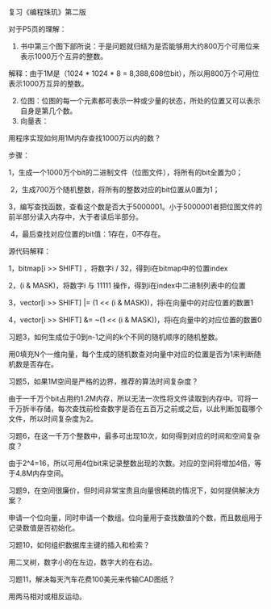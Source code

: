 复习《编程珠玑》第二版

对于P5页的理解：

1. 书中第三个图下部所说：于是问题就归结为是否能够用大约800万个可用位来表示1000万个互异的整数。

解释：由于1M是（1024 * 1024 * 8 = 8,388,608位bit），所以用800万个可用位表示1000万互异的整数。

2. 位图：位图的每一个元素都可表示一种或少量的状态，所处的位置又可以表示自身是第几个数。
3. 向量表：



用程序实现如何用1M内存查找1000万以内的数？

步骤：

​	1，生成一个1000万个bit的二进制文件（位图文件），将所有的bit全置为0；

​	2，生成700万个随机整数，将所有的整数对应的bit位置从0置为1；

​	3，编写查找函数，查看这个数是否大于5000001。小于5000001者把位图文件的前半部分读入内存中，大于者读后半部分。

​	4，最后查找对应位置的bit值：1存在，0不存在。

源代码解释：

1，bitmap[i >> SHIFT] ，将数字i / 32，得到i在bitmap中的位置index

2，(i & MASK)，将数字i 与 11111 操作，得到i在index中二进制列表中的位置

3，vector[i >> SHIFT] |= (1 << (i & MASK))，将i在向量中的对应位置的数置1

4，vector[i >> SHIFT] &= ~(1 << (i & MASK))，将i在向量中的对应位置的数置0



习题3，如何生成位于0到n-1之间的k个不同的随机顺序的随机整数。

用0填充N个一维向量，每个生成的随机数查对向量中对应的位置是否为1来判断随机数是否存在。



习题5，如果1M空间是严格的边界，推荐的算法时间复杂度？

由于一千万个bit占用约1.2M内存，所以无法一次性将文件读取到内存中。可将一千万折半存储，每次查找前检查数字是否在五百万之前或之后，以此判断加载哪个文件，所以时间复杂度为2。



习题6，在这一千万个整数中，最多可出现10次，如何得到对应的时间和空间复杂度？

由于2^4=16，所以可用4位bit来记录整数出现的次数。对应的空间将增加4倍，等于4.8M内存空间。



习题9，在空间很廉价，但时间非常宝贵且向量很稀疏的情况下，如何提供解决方案？

申请一个位向量，同时申请一个数组。位向量用于查找数值的个数，而且数组用于记录数值是否初始化。



习题10，如何组织数据库主键的插入和检索？

用二叉树，数字小的在左边，数字大的在右边。



习题11，解决每天汽车花费100美元来传输CAD图纸？

用两马相对或相反运动。



